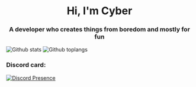 <h1 align="center">Hi, I'm Cyber</h1>
<h3 align="center">A developer who creates things from boredom and mostly for fun</h3>

![Github stats](https://github-readme-stats.vercel.app/api/?username=CyberL1) ![Github toplangs](https://github-readme-stats.vercel.app/api/top-langs/?username=CyberL1&layout=compact)

### Discord card:

[![Discord Presence](https://lanyard-profile-readme.vercel.app/api/682572949219180547)](https://discord.com/users/682572949219180547)
